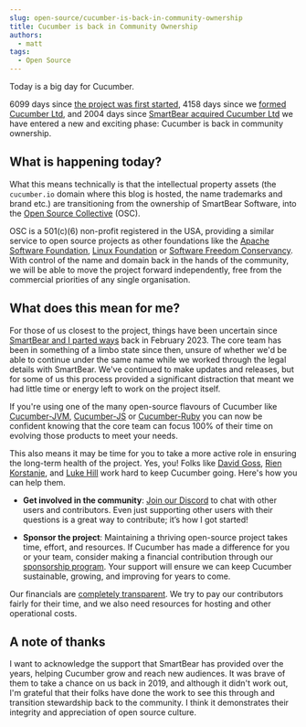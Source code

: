 ```yaml
---
slug: open-source/cucumber-is-back-in-community-ownership
title: Cucumber is back in Community Ownership
authors:
  - matt
tags:
  - Open Source
---
```


Today is a big day for Cucumber.

6099 days since [the project was first started](https://github.com/cucumber/cucumber-ruby/commit/f3292f4023a707099d02602b2bd6c4ca3cec6820), 4158 days since we [formed Cucumber Ltd](https://cucumber.io/blog/news/cucumber-limited/), and 2004 days since [SmartBear acquired Cucumber Ltd](https://cucumber.io/blog/news/cucumber-acquired-by-smartbear/) we have entered a new and exciting phase: Cucumber is back in community ownership.

<!-- truncate -->

## What is happening today?

What this means technically is that the intellectual property assets (the `cucumber.io` domain where this blog is hosted, the name trademarks and brand etc.) are transitioning from the ownership of SmartBear Software, into the [Open Source Collective](https://oscollective.org/) (OSC).

OSC is a 501(c)(6) non-profit registered in the USA, providing a similar service to open source projects as other foundations like the [Apache Software Foundation](https://www.apache.org/), [Linux Foundation](https://www.linuxfoundation.org/) or [Software Freedom Conservancy](https://sfconservancy.org/). With control of the name and domain back in the hands of the community, we will be able to move the project forward independently, free from the commercial priorities of any single organisation.

## What does this mean for me?

For those of us closest to the project, things have been uncertain since [SmartBear and I parted ways](https://mattwynne.net/new-beginning) back in February 2023. The core team has been in something of a limbo state since then, unsure of whether we'd be able to continue under the same name while we worked through the legal details with SmartBear. We've continued to make updates and releases, but for some of us this process provided a significant distraction that meant we had little time or energy left to work on the project itself.

If you're using one of the many open-source flavours of Cucumber like [Cucumber-JVM](https://github.com/cucumber/cucumber-jvm), [Cucumber-JS](https://github.com/cucumber/cucumber-js) or [Cucumber-Ruby](https://github.com/cucumber/cucumber-ruby) you can now be confident knowing that the core team can focus 100% of their time on evolving those products to meet your needs.

This also means it may be time for you to take a more active role in ensuring the long-term health of the project. Yes, you! Folks like [David Goss](https://www.linkedin.com/in/davidjgoss/), [Rien Korstanje](https://www.linkedin.com/in/mpkorstanje/), and [Luke Hill](https://www.linkedin.com/in/i-am-luke-hill/) work hard to keep Cucumber going. Here's how you can help them.

* **Get involved in the community**: [Join our Discord](https://cucumber.io/community) to chat with other users and contributors. Even just supporting other users with their questions is a great way to contribute; it’s how I got started!

* **Sponsor the project**: Maintaining a thriving open-source project takes time, effort, and resources. If Cucumber has made a difference for you or your team, consider making a financial contribution through our [sponsorship program](https://cucumber.io/sponsors). Your support will ensure we can keep Cucumber sustainable, growing, and improving for years to come.

Our financials are [completely transparent](https://opencollective.com/cucumber#category-BUDGET). We try to pay our contributors fairly for their time, and we also need resources for hosting and other operational costs.

## A note of thanks

I want to acknowledge the support that SmartBear has provided over the years, helping Cucumber grow and reach new audiences. It was brave of them to take a chance on us back in 2019, and although it didn't work out, I'm grateful that their folks have done the work to see this through and transition stewardship back to the community. I think it demonstrates their integrity and appreciation of open source culture.
